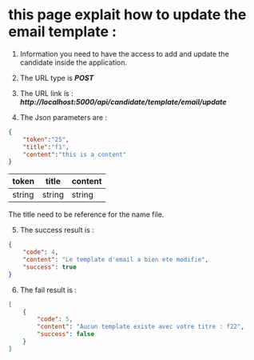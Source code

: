 # this page explait how to update the email template : 

1. Information
you need to have the access to add and update the candidate inside the application.

2. The URL type is ***POST***

3. The URL link is  : 
***http://localhost:5000/api/candidate/template/email/update***

4. The Json parameters are : 

```json
{
	"token":"25",
	"title":"f1",
	"content":"this is a content"
}
```
|  token | title   | content   |
|---|---|---| 
|  string |  string | string|

The title need to be reference for the name file.


5. The success result is  : 

```json
{
    "code": 4,
    "content": "Le template d'email a bien ete modifie",
    "success": true
}
```

6. The fail result is : 

```json
[
    {
        "code": 5,
        "content": "Aucun template existe avec votre titre : f22",
        "success": false
    }
]
```

